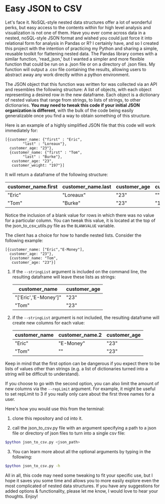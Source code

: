 # Easy JSON to CSV

Let's face it. NoSQL-style nested data structures offer a lot of wonderful perks, but easy access to the contents within for high level analysis and visualization is not one of them. Have you ever come across data in a nested, noSQL-style JSON format and wished you could just force it into relational form for analysis in Pandas or R? I certainly have, and so I created this project with the intention of practicing my Python and sharing a simple, reusable toolkit for flattening nested data. The Pandas library comes with a similar function, 'read_json,' but I wanted a simpler and more flexible function that could be run on a .json file or on a directory of .json files. My function will output a .csv file containing the results, allowing users to abstract away any work directly within a python environment.

The JSON object that this function was written for was collected via an API and resembles the following structure: A list of objects, with each object representing a desired row in the new dataframe. Each object is a dictionary of nested values that range from strings, to lists of strings, to other dictionaries. **You may need to tweak this code if your initial JSON organization is different**, with the bulk of the code being easily generalizable once you find a way to obtain something of this structure.

Here is an example of a highly simplified JSON file that this code will work immediately for:

    [{customer_name: {"first" : "Eric",
			"last" : "Loreaux"},
      customer_age: "23"},
      {customer_name: {"first" : "Tom",
			"last" : "Burke"},
       customer_age: "23",
       customer_weight: "197"}]

It will return a dataframe of the following structure:

| customer_name.first | customer_name.last | customer_age | customer_weight |
| ------------------- | ------------------ | ------------ | --------------- |
| "Eric"              | "Loreaux"          | "23"         | ""              |
| "Tom"               | "Burke"            | "23"         | "197"           |

Notice the inclusion of a blank value for rows in which there was no value for a particular column. You can tweak this value, it is located at the top of the json_to_csv_utils.py file as the `BLANKVALUE` variable.

The client has a choice for how to handle nested lists. Consider the following example:

    [{customer_name: ["Eric","E-Money"],
      customer_age: "23"},
      {customer_name: "Tom",
       customer_age: "23"}]

1. If the `--stringList` argument is included on the command line, the resulting dataframe will leave these lists as strings:

    | customer_name         | customer_age  |
    | --------------------- | ------------  |
    | "['Eric','E-Money']"  | "23"          |
    | "Tom"                 | "23"          |

2. if the `--stringList` argument is not included, the resulting dataframe will create new columns for each value:

    | customer_name  |  customer_name.2 | customer_age |
    | -------------  | ---------------- | ------------ |
    | "Eric"         | "E-Money"        | "23"         |
    | "Tom"          | ""               | "23"         |

Keep in mind that the first option can be dangerous if you expect there to be lists of values other than strings (e.g. a list of dictionaries turned into a string will be difficult to understand).

If you choose to go with the second option, you can also limit the amount of new columns via the `--repLimit` argument. For example, it might be useful to set repLimit to 3 if you really only care about the first three names for a user.

Here's how you would use this from the terminal:

1. clone this repository and cd into it.

2. call the json_to_csv.py file with an argument specifying a path to a json file or directory of json files to turn into a single csv file:

```sh
$python json_to_csv.py <json_path>
```

3. You can learn more about all the optional arguments by typing in the following:

```sh
$python json_to_csv.py -h
```

All in all, this code may need some tweaking to fit your specific use, but I hope it saves you some time and allows you to more easily explore even the most complicated of nested data structures. If you have any suggestions for added options & functionality, please let me know, I would love to hear your thoughts. Enjoy!